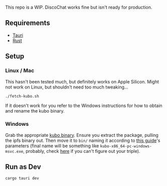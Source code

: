 This repo is a WIP. DiscoChat works fine but isn't ready for production.

## Requirements

- [Tauri](https://tauri.app/)
- [Rust](https://www.rust-lang.org/)

## Setup

### Linux / Mac

This hasn't been tested much, but definitely works on Apple Silicon. Might not work on Linux, but shouldn't need too much tweaking...

```sh
./fetch-kubo.sh
```

If it doesn't work for you refer to the Windows instructions for how to obtain and rename the kubo binary.

### Windows

Grab the appropriate [kubo binary](https://dist.ipfs.tech/#kubo). Ensure you extract the package, pulling the ipfs binary out. Then move it to `bin/` naming it according to [this guide](https://tauri.app/v1/guides/building/sidecar/)'s parameters (final name will be something like `kubo-x86_64-pc-windows-msvc.exe`, probably, check [here](https://doc.rust-lang.org/nightly/rustc/platform-support.html#tier-1-with-host-tools) if you can't figure out your triple).

## Run as Dev

```sh
cargo tauri dev
```

